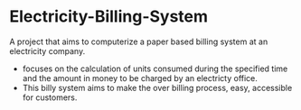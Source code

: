 # Electricity-Billing-System
A project that aims to computerize a paper based billing system at an electricity company. 
- focuses on the calculation of units consumed during the specified time and the amount in money to be charged by an electricty office. 
- This billy system aims to make the over  billing process, easy, accessible for customers. 
